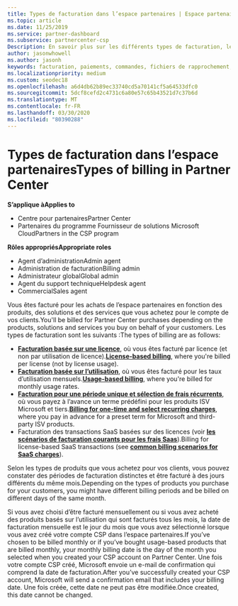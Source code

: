 ```yaml
---
title: Types de facturation dans l’espace partenaires | Espace partenaires
ms.topic: article
ms.date: 11/25/2019
ms.service: partner-dashboard
ms.subservice: partnercenter-csp
Description: En savoir plus sur les différents types de facturation, les périodes de facturation et les dates de facturation que vous pouvez voir dans l’espace partenaires.
author: jasonwhowell
ms.author: jasonh
keywords: facturation, paiements, commandes, fichiers de rapprochement, fichier de rapp
ms.localizationpriority: medium
ms.custom: seodec18
ms.openlocfilehash: a6d4db62b89ec33740cd5a70141cf5a64533dfc0
ms.sourcegitcommit: 5dcf8cefd2c4731c6a80e57c65b43521d7c37b6d
ms.translationtype: MT
ms.contentlocale: fr-FR
ms.lasthandoff: 03/30/2020
ms.locfileid: "80390288"
---
```

# <a name="types-of-billing-in-partner-center"></a><span data-ttu-id="c1f6f-104">Types de facturation dans l’espace partenaires</span><span class="sxs-lookup"><span data-stu-id="c1f6f-104">Types of billing in Partner Center</span></span>

<span data-ttu-id="c1f6f-105">**S’applique à**</span><span class="sxs-lookup"><span data-stu-id="c1f6f-105">**Applies to**</span></span>

- <span data-ttu-id="c1f6f-106">Centre pour partenaires</span><span class="sxs-lookup"><span data-stu-id="c1f6f-106">Partner Center</span></span>
- <span data-ttu-id="c1f6f-107">Partenaires du programme Fournisseur de solutions Microsoft Cloud</span><span class="sxs-lookup"><span data-stu-id="c1f6f-107">Partners in the CSP program</span></span>

<span data-ttu-id="c1f6f-108">**Rôles appropriés**</span><span class="sxs-lookup"><span data-stu-id="c1f6f-108">**Appropriate roles**</span></span>

- <span data-ttu-id="c1f6f-109">Agent d’administration</span><span class="sxs-lookup"><span data-stu-id="c1f6f-109">Admin agent</span></span>
- <span data-ttu-id="c1f6f-110">Administration de facturation</span><span class="sxs-lookup"><span data-stu-id="c1f6f-110">Billing admin</span></span>
- <span data-ttu-id="c1f6f-111">Administrateur global</span><span class="sxs-lookup"><span data-stu-id="c1f6f-111">Global admin</span></span>
- <span data-ttu-id="c1f6f-112">Agent du support technique</span><span class="sxs-lookup"><span data-stu-id="c1f6f-112">Helpdesk agent</span></span>
- <span data-ttu-id="c1f6f-113">Commercial</span><span class="sxs-lookup"><span data-stu-id="c1f6f-113">Sales agent</span></span>

<span data-ttu-id="c1f6f-114">Vous êtes facturé pour les achats de l’espace partenaires en fonction des produits, des solutions et des services que vous achetez pour le compte de vos clients.</span><span class="sxs-lookup"><span data-stu-id="c1f6f-114">You'll be billed for Partner Center purchases depending on the products, solutions and services you buy on behalf of your customers.</span></span> <span data-ttu-id="c1f6f-115">Les types de facturation sont les suivants :</span><span class="sxs-lookup"><span data-stu-id="c1f6f-115">The types of billing are as follows:</span></span>

- <span data-ttu-id="c1f6f-116">[**Facturation basée sur une licence**](license-based-billing.md), où vous êtes facturé par licence (et non par utilisation de licence).</span><span class="sxs-lookup"><span data-stu-id="c1f6f-116">[**License-based billing**](license-based-billing.md), where you're billed per license (not by license usage).</span></span>
- <span data-ttu-id="c1f6f-117">[**Facturation basée sur l’utilisation**](usage-based-billing.md), où vous êtes facturé pour les taux d’utilisation mensuels.</span><span class="sxs-lookup"><span data-stu-id="c1f6f-117">[**Usage-based billing**](usage-based-billing.md), where you're billed for monthly usage rates.</span></span>
- <span data-ttu-id="c1f6f-118">[**Facturation pour une période unique et sélection de frais récurrents**](one-time-and-recurring-billing.md), où vous payez à l’avance un terme prédéfini pour les produits ISV Microsoft et tiers.</span><span class="sxs-lookup"><span data-stu-id="c1f6f-118">[**Billing for one-time and select recurring charges**](one-time-and-recurring-billing.md), where you pay in advance for a preset term for Microsoft and third-party ISV products.</span></span>
- <span data-ttu-id="c1f6f-119">Facturation des transactions SaaS basées sur des licences (voir [**les scénarios de facturation courants pour les frais Saas**](common-billing-scenarios-saas.md)).</span><span class="sxs-lookup"><span data-stu-id="c1f6f-119">Billing for license-based SaaS transactions (see [**common billing scenarios for SaaS charges**](common-billing-scenarios-saas.md)).</span></span>

<span data-ttu-id="c1f6f-120">Selon les types de produits que vous achetez pour vos clients, vous pouvez constater des périodes de facturation distinctes et être facturé à des jours différents du même mois.</span><span class="sxs-lookup"><span data-stu-id="c1f6f-120">Depending on the types of products you purchase for your customers, you might have different billing periods and be billed on different days of the same month.</span></span>

<span data-ttu-id="c1f6f-121">Si vous avez choisi d’être facturé mensuellement ou si vous avez acheté des produits basés sur l’utilisation qui sont facturés tous les mois, la date de facturation mensuelle est le jour du mois que vous avez sélectionné lorsque vous avez créé votre compte CSP dans l’espace partenaires.</span><span class="sxs-lookup"><span data-stu-id="c1f6f-121">If you’ve chosen to be billed monthly or if you’ve bought usage-based products that are billed monthly, your monthly billing date is the day of the month you selected when you created your CSP account on Partner Center.</span></span> <span data-ttu-id="c1f6f-122">Une fois votre compte CSP créé, Microsoft envoie un e-mail de confirmation qui comprend la date de facturation.</span><span class="sxs-lookup"><span data-stu-id="c1f6f-122">After you’ve successfully created your CSP account, Microsoft will send a confirmation email that includes your billing date.</span></span> <span data-ttu-id="c1f6f-123">Une fois créée, cette date ne peut pas être modifiée.</span><span class="sxs-lookup"><span data-stu-id="c1f6f-123">Once created, this date cannot be changed.</span></span>
